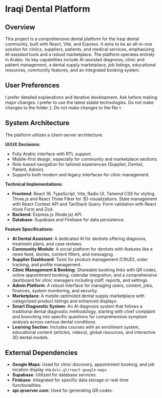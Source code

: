 # Iraqi Dental Platform

## Overview
This project is a comprehensive dental platform for the Iraqi dental community, built with React, Vite, and Express. It aims to be an all-in-one solution for clinics, suppliers, patients, and medical services, emphasizing AI-assisted tools and a robust marketplace. The platform operates entirely in Arabic. Its key capabilities include AI-assisted diagnosis, clinic and patient management, a dental supply marketplace, job listings, educational resources, community features, and an integrated booking system.

## User Preferences
I prefer detailed explanations and iterative development. Ask before making major changes. I prefer to use the latest stable technologies. Do not make changes to the folder `Z`. Do not make changes to the file `Y`.

## System Architecture
The platform utilizes a client-server architecture.

**UI/UX Decisions:**
-   Fully Arabic interface with RTL support.
-   Mobile-first design, especially for community and marketplace sections.
-   Role-based navigation for tailored experiences (Supplier, Dentist, Patient, Admin).
-   Supports both modern and legacy interfaces for clinic management.

**Technical Implementations:**
-   **Frontend**: React 18, TypeScript, Vite, Radix UI, Tailwind CSS for styling. Three.js and React Three Fiber for 3D visualizations. State management with React Context API and TanStack Query. Form validation with React Hook Form and Zod.
-   **Backend**: Express.js (Node.js) API.
-   **Database**: Supabase and Firebase for data persistence.

**Feature Specifications:**
-   **AI Dental Assistant**: A dedicated AI for dentists offering diagnosis, treatment plans, and case reviews.
-   **Community Module**: A social platform for dentists with features like a news feed, stories, content filters, and messaging.
-   **Supplier Dashboard**: Tools for product management (CRUD), order tracking, and profile management.
-   **Clinic Management & Booking**: Shareable booking links with QR codes, online appointment booking, calendar integration, and a comprehensive dashboard for clinic managers including staff, reports, and settings.
-   **Admin Platform**: A robust interface for managing users, content, jobs, finances, system monitoring, and security.
-   **Marketplace**: A mobile-optimized dental supply marketplace with categorized product listings and enhanced displays.
-   **Smart Diagnostic System**: An AI diagnosis system that follows a traditional dental diagnostic methodology, starting with chief complaint and branching into specific questions for comprehensive symptom analysis across various dental conditions.
-   **Learning Section**: Includes courses with an enrollment system, educational content (articles, videos), global resources, and interactive 3D dental models.

## External Dependencies
-   **Google Maps**: Used for clinic discovery, appointment booking, and job location display via `@vis.gl/react-google-maps`.
-   **Supabase**: Utilized for database services.
-   **Firebase**: Integrated for specific data storage or real-time functionalities.
-   **api.qrserver.com**: Used for generating QR codes.
